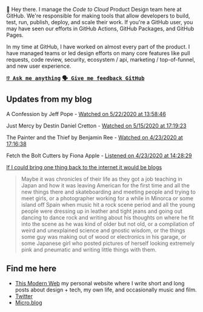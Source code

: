 👋 Hey there. I manage the _Code to Cloud_ Product Design team here at GitHub. We're responsible for making tools that allow developers to build, test, run, publish, deploy, and scale their work. If you're a GitHub user, you may have seen our efforts in GitHub Actions, GitHub Packages, and GitHub Pages.

In my time at GitHub, I have worked on almost every part of the product. I have managed teams or led design efforts on many core features like pull requests, code review, security, ecosystem / api, marketing / top-of-funnel, and new user experience.

<kbd><strong>[⁉️ Ask me anything](https://github.com/pmarsceill/pmarsceill/issues/new?assignees=pmarsceill&labels=ama&template=ama.md&title=%5BAMA%5D)</strong></kbd> <kbd><strong>[🗣 Give me feedback GitHub](https://github.com/pmarsceill/pmarsceill/issues/new?assignees=pmarsceill&labels=feedback&template=feedback.md&title=%5BFEEDBACK%5D)</strong></kbd>

## Updates from my blog

<!--START_SECTION:feed-->
<p>A Confession by Jeff Pope - <a href="https://thismodernweb.com/inbox/#a confession-undefined-undefined-">
                          Watched on 5/22/2020 at 13:58:46</a></p>
<p>Just Mercy by Destin Daniel Cretton - <a href="https://thismodernweb.com/inbox/#just mercy-undefined-undefined-">
                          Watched on 5/15/2020 at 17:19:23</a></p>
<p>The Painter and the Thief by Benjamin Ree - <a href="https://thismodernweb.com/inbox/#the painter and the thief-undefined-undefined-">
                          Watched on 4/23/2020 at 17:16:38</a></p>
<p>Fetch the Bolt Cutters by Fiona Apple - <a href="https://thismodernweb.com/inbox/#fetch the bolt cutters-undefined-undefined-">
                          Listened on 4/23/2020 at 14:28:29</a></p>
<p class="css-56tzch"><a href="http://tttthis.com/blog/if-i-could-bring-one-thing-back-to-the-internet-it-would-be-blogs?ref=thismodernweb.com" class="css-t8fagw">If I could bring one thing back to the internet it would be blogs</a></p><blockquote class="css-1bfyh5s"><p class="css-56tzch">Maybe it was chronicles of their life as they got a job teaching in Japan and how it was leaving American for the first time and all the new things there and skateboarding and meeting people and trying to meet girls, or a photographer working for a while in Minorca or some island off Spain when music hit a rock scene period and all the young people were dressing up in leather and tight jeans and going out dancing to dance rock and writing about his thoughts on where he fit into the scene as he was kind of older but not old, or a compilation of weird and unexplained science and gnostic wisdom, or the things some guy was making out of wood or electronics in his garage, or some Japanese girl who posted pictures of herself looking extremely pink and pneumatic and writing little things with them.</p></blockquote>
<!--END_SECTION:feed-->

## Find me here

- [This Modern Web](https://thismodernweb.com) my personal website where I write short and long posts about design + tech, my own life, and occasionally music and film.
- [Twitter](https://twitter.com/pmarsceill)
- [Micro.blog](https://micro.blog/pmarsceill)
